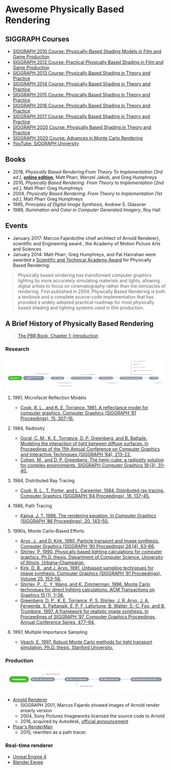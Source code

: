 # Awesome Physically Based Rendering

## SIGGRAPH Courses

- [SIGGRAPH 2010 Course: Physically-Based Shading Models in Film and Game Production](http://renderwonk.com/publications/s2010-shading-course/)
- [SIGGRAPH 2012 Course: Practical Physically Based Shading in Film and Game Production](http://blog.selfshadow.com/publications/s2012-shading-course/)
- [SIGGRAPH 2013 Course: Physically Based Shading in Theory and Practice](http://blog.selfshadow.com/publications/s2013-shading-course/)
- [SIGGRAPH 2014 Course: Physically Based Shading in Theory and Practice](https://blog.selfshadow.com/publications/s2014-shading-course/)
- [SIGGRAPH 2015 Course: Physically Based Shading in Theory and Practice](https://blog.selfshadow.com/publications/s2015-shading-course/)
- [SIGGRAPH 2016 Course: Physically Based Shading in Theory and Practice](https://blog.selfshadow.com/publications/s2016-shading-course/)
- [SIGGRAPH 2017 Course: Physically Based Shading in Theory and Practice](https://blog.selfshadow.com/publications/s2017-shading-course/)
- [SIGGRAPH 2020 Course: Physically Based Shading in Theory and Practice](https://blog.selfshadow.com/publications/s2020-shading-course/)
- [SIGGRAPH 2020 Course: Advances in Monte Carlo Rendering](https://sites.google.com/view/legacyofjaroslav)
- [YouTube: SIGGRAPH University](https://www.youtube.com/playlist?list=PLUPhVMQuDB_aWSKj7L_-3Ot_nxBze_YMy)

## Books

- 2018, *Physically Based Rendering:From Theory To Implementation [3rd ed.]*, [**online edition**](http://www.pbr-book.org/), Matt Pharr, Wenzel Jakob, and Greg Humphreys
- 2010, *Physically Based Rendering. From Theory to Implementation [2nd ed.]*, Matt Pharr Greg Humphreys
- 2004, *Physically Based Rendering. From Theory to Implementation [1st ed.]*, Matt Pharr Greg Humphreys
- 1995, *Principles of Digital Image Synthesis*, Andrew S. Glassner
- 1989, *Illumination and Color in Computer Generated Imagery*,  Roy Hall

## Events

- January 2017: Marcos Fajardo(the chief architect of Arnold Renderer), scientific and Engineering award , the Academy of Motion Picture Arts and Sciences
- January 2014: Matt Pharr, Greg Humphreys, and Pat Hanrahan were awarded a [Scientific and Technical Academy Award](https://www.oscars.org/news/19-scientific-and-technical-achievements-be-honored-academy-awardsr) for Physically Based Rendering:   
> Physically based rendering has transformed computer graphics lighting by more accurately simulating materials and lights, allowing digital artists to focus on cinematography rather than the intricacies of rendering. First published in 2004, Physically Based Rendering is both a textbook and a complete source-code implementation that has provided a widely adopted practical roadmap for most physically based shading and lighting systems used in film production.

## A Brief History of Physically Based Rendering

> [The PBR Book, Chapter 1: Introduction](http://www.pbr-book.org/3ed-2018/Introduction/A_Brief_History_of_Physically_Based_Rendering.html)

### Research

![research timeline](./docs/images/research.png)

1. 1981, Microfacet Reflection Models
    - [Cook, R. L., and K. E. Torrance. 1981. A reflectance model for computer graphics. Computer Graphics (SIGGRAPH ’81 Proceedings), 15, 307–16.](https://dl.acm.org/doi/10.1145/357290.357293)

1. 1984, Radiosity
    - [Goral, C. M., K. E. Torrance, D. P. Greenberg, and B. Battaile. Modeling the interaction of light between diffuse surfaces. In Proceedings of the 11th Annual Conference on Computer Graphics and Interactive Techniques (SIGGRAPH ’84), 213–22.](https://dl.acm.org/doi/10.1145/800031.808601)
    - [Cohen, M., and D. P.  Greenberg. The hemi-cube: a radiosity solution for complex environments. SIGGRAPH Computer Graphics 19 (3), 31–40.](https://dl.acm.org/doi/10.1145/325334.325171)

1. 1984, Distributed Ray Tracing
    - [Cook, R. L., T. Porter, and L. Carpenter. 1984. Distributed ray tracing. Computer Graphics (SIGGRAPH ’84 Proceedings), 18, 137–45.](https://dl.acm.org/doi/10.1145/800031.808590)

1. 1986, Path Tracing
    - [Kajiya, J. T. 1986. The rendering equation. In Computer Graphics (SIGGRAPH ’86 Proceedings), 20, 143–50.](https://dl.acm.org/doi/10.1145/15922.15902)

1. 1990s, Monte Carlo–Based Efforts
    - [Arvo, J., and D. Kirk. 1990. Particle transport and image synthesis. Computer Graphics (SIGGRAPH ’90 Proceedings) 24 (4), 63–66.](https://dl.acm.org/doi/10.1145/97879.97886)
    - [Shirley, P. 1990. Physically based lighting calculations for computer graphics. Ph.D. thesis, Department of Computer Science, University of Illinois, Urbana–Champaign.](https://dl.acm.org/doi/book/10.5555/124947)
    - [Kirk, D. B., and J. Arvo. 1991. Unbiased sampling techniques for image synthesis. Computer Graphics (SIGGRAPH ’91 Proceedings), Volume 25, 153–56.](https://dl.acm.org/doi/10.1145/122718.122735)
    - [Shirley, P., C. Y. Wang, and K. Zimmerman. 1996. Monte Carlo techniques for direct lighting calculations. ACM Transactions on Graphics 15 (1), 1–36.](https://dl.acm.org/doi/10.1145/226150.226151)
    - [Greenberg, D. P., K. E. Torrance, P. S. Shirley, J. R. Arvo, J. A. Ferwerda, S. Pattanaik, E. P. F. Lafortune, B. Walter, S.-C. Foo, and B. Trumbore. 1997. A framework for realistic image synthesis. In Proceedings of SIGGRAPH ’97, Computer Graphics Proceedings, Annual Conference Series, 477–94.](https://dl.acm.org/doi/10.1145/258734.258914)

1. 1997, Multiple Importance Sampling
    - [Veach, E. 1997. Robust Monte Carlo methods for light transport simulation. Ph.D. thesis, Stanford University.]()

### Production    

![production timeline](./docs/images/production.png)

- [Arnold Renderer](https://www.arnoldrenderer.com/about/)
    - SIGGRAPH 2001, Marcos Fajardo showed images of Arnold render erearly version
    - 2004, Sony Pictures Imageworks licensed the source code to Arnold
    - 2016, acquired by Autodesk, [official announcement](https://www.autodesk.com/campaigns/solid-angle-joins-autodesk)
- [Pixar's RenderMan](https://renderman.pixar.com/)    
    - 2015, rewritten as a path tracer. 

### Real-time renderer

- [Unreal Engine 4](https://www.unrealengine.com/)
- [Blender Eevee](https://wiki.blender.org/wiki/Reference/Release_Notes/2.80/EEVEE)